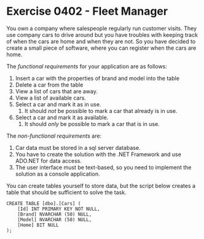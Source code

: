 # Exercise 0402 - Fleet Manager

You own a company where salespeople regularly run customer visits. They use company cars to drive around but you have troubles with keeping track of when the cars are home and when they are not. So you have decided to create a small piece of software, where you can register when the cars are home.

The *functional requirements* for your application are as follows:
1. Insert a car with the properties of brand and model into the table
1. Delete a car from the table
1. View a list of cars that are away.
1. View a list of available cars.
1. Select a car and mark it as in use.
   1. It should *not* be possible to mark a car that already is in use.
1. Select a car and mark it as available.
   1. It should *only* be possible to mark a car that is in use.

The *non-functional requirements* are:
1. Car data must be stored in a sql server database.
1. You have to create the solution with the .NET Framework and use ADO.NET for data access.
1. The user interface must be text-based, so you need to implement the solution as a console application.


You can create tables yourself to store data, but the script below creates a table that should be sufficient to solve the task.

```
CREATE TABLE [dbo].[Cars] (
    [Id] INT PRIMARY KEY NOT NULL,
    [Brand] NVARCHAR (50) NULL,
    [Model] NVARCHAR (50) NULL,
    [Home] BIT NULL
);
```
